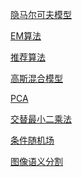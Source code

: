 <a href="docs/隐马尔可夫模型.md">隐马尔可夫模型</a>

<a href="docs/EM算法.MD">EM算法</a>

<a href="docs/推荐算法.md">推荐算法</a>

<a href="docs/高斯混合模型.md/">高斯混合模型</a>

<a href="docs/PCA.md">PCA</a>

<a href="docs/交替最小二乘法.md">交替最小二乘法</a>

<a href="docs/条件随机场.md">条件随机场</a>

<a href="docs/图像语义分割.md">图像语义分割</a>

